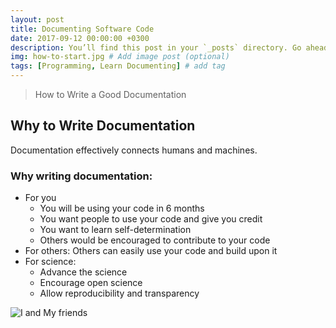 ```yaml
---
layout: post
title: Documenting Software Code 
date: 2017-09-12 00:00:00 +0300
description: You’ll find this post in your `_posts` directory. Go ahead and edit it and re-build the site to see your changes. # Add post description (optional)
img: how-to-start.jpg # Add image post (optional)
tags: [Programming, Learn Documenting] # add tag
---
```

>How to Write a Good Documentation

## Why to Write Documentation 

Documentation effectively connects humans and machines.

### Why writing documentation:

   * For you 
       * You will be using your code in 6 months
       * You want people to use your code and give you credit
       * You want to learn self-determination
       * Others would be encouraged to contribute to your code
   * For others: 
        Others can easily use your code and build upon it
   * For science:
       * Advance the science
       * Encourage open science 
       * Allow reproducibility and transparency



![I and My friends]({{site.baseurl}}/assets/img/55c8bcff18b94.png)


